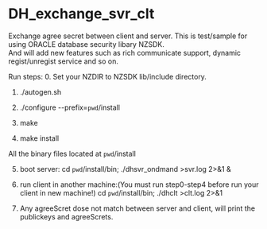 # DH_exchange_svr_clt
Exchange agree secret between client and server.
This is test/sample for using ORACLE database security libary NZSDK.  
And will add new features such as rich communicate support, dynamic regist/unregist service and so on.

Run steps:
0. Set your NZDIR to NZSDK lib/include directory.

1. ./autogen.sh

2. ./configure --prefix=`pwd`/install

3. make

4. make install

All the binary files located at `pwd`/install

5. boot server:
	cd `pwd`/install/bin; ./dhsvr_ondmand <port> >svr.log 2>&1 &

6. run client in another machine:(You must run step0-step4 before run your client in new machine!)
	cd `pwd`/install/bin; ./dhclt <server host> <port> <duration> >clt.log 2>&1

7. Any agreeScret dose not match between server and client, will print the publickeys and agreeScrets.


	
